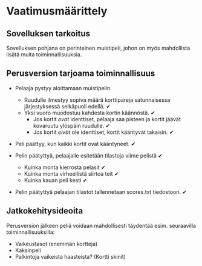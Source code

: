 # Vaatimusmäärittely

## Sovelluksen tarkoitus

Sovelluksen pohjana on perinteinen muistipeli, johon on myös mahdollista lisätä muita toiminnallisuuksia.


## Perusversion tarjoama toiminnallisuus

- Pelaaja pystyy aloittamaan muistipelin
   - Ruudulle ilmestyy sopiva määrä korttipareja satunnaisessa järjestyksessä selkäpuoli edellä. ✔
   - Yksi vuoro muodostuu kahdesta kortin käännöstä. ✔
     - Jos kortit _ovat_ identtiset, pelaaja saa pisteen ja kortit jäävät kuvaruutu ylöspäin ruudulle. ✔
     - Jos kortit _eivät_ ole identtiset, kortit kääntyvät takaisin. ✔

- Peli päättyy, kun kaikki kortit ovat kääntyneet. ✔

- Pelin päätyttyä, pelaajalle esitetään tilastoja viime pelistä ✔
  - Kuinka monta kierrosta pelasit ✔
  - Kuinka monta virheellistä siirtoa teit ✔
  - Kuinka kauan peli kesti ✔

- Pelin päätyttyä pelaajan tilastot tallennetaan scores.txt tiedostoon. ✔

## Jatkokehitysideoita

Perusversion jälkeen peliä voidaan mahdollisesti täydentää esim. seuraavilla toiminnallisuuksilla:

- Vaikeustasot (enemmän kortteja)
- Kaksinpeli
- Palkintoja vaikeista haasteista? (Kortti skinit)